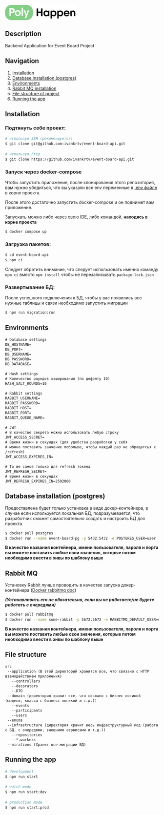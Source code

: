 ![img.png](.github/images/ph.jpg)

## Description

Backend Application for Event Board Project

## Navigation
1. [Installation](https://github.com/ivankrtv/event-board-api#installation)
2. [Database installation (postgres)](https://github.com/ivankrtv/event-board-api#database-installation-postgres)
3. [Environments](https://github.com/ivankrtv/event-board-api#environments)
4. [Rabbit MQ installation](https://github.com/ivankrtv/event-board-api#rabbit-mq)
5. [File structure of project](https://github.com/ivankrtv/event-board-api#file-structure)
6. [Running the app](https://github.com/ivankrtv/event-board-api#running-the-app)

## Installation

### Подтянуть себе проект:
```bash
# используя SSH (рекомендуется)
$ git clone git@github.com:ivankrtv/event-board-api.git

# используя http
$ git clone https://github.com/ivankrtv/event-board-api.git
```

### Запуск через docker-compose
Чтобы запустить приложение, после клонирования этого репозитория, вам нужно убедиться, что вы указали все env 
переменные в [.env файле](https://github.com/ivankrtv/event-board-api#environments) в корне проекта.

После этого достаточно запустить docker-compose и он поднимет вам приложение.

Запускать можно либо через свою IDE, либо командой, **находясь в корне проекта**
```bash
$ docker compose up
```

### Загрузка пакетов:
```bash
$ cd event-board-api
$ npm ci
```

Следует обратить внимание, что следует использовать именно команду `npm ci` вместо `npm install` чтобы не 
перезаписывать `package-lock.json` 

### Развертывание БД:

После успешного подключения к БД, чтобы у вас появились все нужные таблицы и связи необходимо запустить миграции
```bash
$ npm run migration:run
```

## Environments
```dotenv
# Database settings
DB_HOSTNAME=
DB_PORT=
DB_USERNAME=
DB_PASSWORD=
DB_DATABASE=

# Hash settings
# Количество раундов хэширования (по дефолту 10)
HASH_SALT_ROUNDS=10

# Rabbit settings
RABBIT_USERNAME=
RABBIT_PASSWORD=
RABBIT_HOST=
RABBIT_PORT=
RABBIT_QUEUE_NAME=

# JWT
# В качестве секрета можно использовать любую строку
JWT_ACCESS_SECRET=
# Время жизни в секундах (для удобства разработки у себя 
# можно поставить занчение побольше, чтобы каждый раз не обращатсья к /refresh)
JWT_ACCESS_EXPIRES_IN=

# То же самое только для refresh токена
JWT_REFRESH_SECRET=
# Время жизни в секундах
JWT_REFRESH_EXPIRES_IN=2592000
```

## Database installation (postgres)

Предоставлена будет только установка в виде докер-контейнера, в случае если используется локальная БД, 
подразумевается, что разработчик сможет самостоятельно создать и настроить БД для проекта

```bash
$ docker pull postgres
$ docker run --name event-board-pg -p 5432:5432 -e POSTGRES_USER=user -e POSTGRES_PASSWORD=password postgres
```
**В качестве названия контейнера, имени пользователя, пароля и порта вы можете поставить любые свои значения,
которые потом необходимо внести в энвы по шаблону выше**

## Rabbit MQ
Установку Rabbit лучше проводить в качестве запуска докер-контейнера
([Docker rabbitmq doc](https://hub.docker.com/_/rabbitmq))

**_(Устанавливать его не обязательно, если вы не работаете/не будете работать с очередями)_**

```bash
$ docker pull rabbitmq
$ docker run --name some-rabbit -p 5672:5672 -e RABBITMQ_DEFAULT_USER=user -e RABBITMQ_DEFAULT_PASS=password rabbitmq:3
```

**В качестве названия контейнера, имени пользователя, пароля и порта вы можете поставить любые свои значения, 
которые потом необходимо внести в энвы по шаблону выше** 


## File structure

```
src
 --application (В этой директорий хранится все, что связано с HTTP взамодействием приложения)
   --controllers
   --decorators 
   --DTO
 --domain (директория хранит все, что свзяано с бизнес логикой (модели, классы с бизнесс логикой и т.д.))
   --events
   --participants
   --users
 --enums
 --infrastructure (директория хранит весь инфраструктурный код (работа с БД, с очередями, внешними сервисами и т.д.))
   --repositories
   --*.workers
 --mirations (Хранит все миграции БД)
```

## Running the app

```bash
# development
$ npm run start

# watch mode
$ npm run start:dev

# production mode
$ npm run start:prod
```
